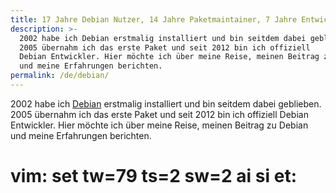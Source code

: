 ```yaml
---
title: 17 Jahre Debian Nutzer, 14 Jahre Paketmaintainer, 7 Jahre Entwickler
description: >-
  2002 habe ich Debian erstmalig installiert und bin seitdem dabei geblieben.
  2005 übernahm ich das erste Paket und seit 2012 bin ich offiziell
  Debian Entwickler. Hier möchte ich über meine Reise, meinen Beitrag zu Debian
  und meine Erfahrungen berichten.
permalink: /de/debian/
---
```


2002 habe ich [Debian] erstmalig installiert und bin seitdem dabei geblieben.
2005 übernahm ich das erste Paket und seit 2012 bin ich offiziell Debian
Entwickler. Hier möchte ich über meine Reise, meinen Beitrag zu Debian und
meine Erfahrungen berichten.

[Debian]: https://www.debian.org

# vim: set tw=79 ts=2 sw=2 ai si et:
